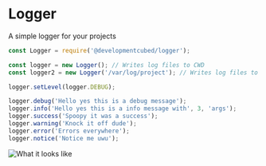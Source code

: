 # Logger

A simple logger for your projects

```js
const Logger = require('@developmentcubed/logger');

const logger = new Logger(); // Writes log files to CWD
const logger2 = new Logger('/var/log/project'); // Writes log files to a directory of your choosing

logger.setLevel(logger.DEBUG);

logger.debug('Hello yes this is a debug message');
logger.info('Hello yes this is a info message with', 3, 'args');
logger.success('Spoopy it was a success');
logger.warning('Knock it off dude');
logger.error('Errors everywhere');
logger.notice('Notice me uwu');
```

![What it looks like](https://carbon.pics/nIxxICM8i)
